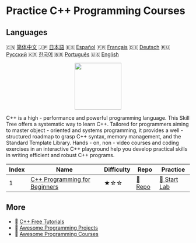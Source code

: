 # Practice C++ Programming Courses

## Languages

🇨🇳 [简体中文](README_zh.md) 🇯🇵 [日本語](README_ja.md) 🇪🇸 [Español](README_es.md) 🇫🇷 [Français](README_fr.md) 🇩🇪 [Deutsch](README_de.md) 🇷🇺 [Русский](README_ru.md) 🇰🇷 [한국어](README_ko.md) 🇧🇷 [Português](README_pt.md) 🇺🇸 [English](README.md) 

<div align="center">
<img width="128px" src="https://file.labex.io/path/kjx58efaCNu0.png">
</div>

C++ is a high - performance and powerful programming language. This Skill Tree offers a systematic way to learn C++. Tailored for programmers aiming to master object - oriented and systems programming, it provides a well - structured roadmap to grasp C++ syntax, memory management, and the Standard Template Library. Hands - on, non - video courses and coding exercises in an interactive C++ playground help you develop practical skills in writing efficient and robust C++ programs.

|   Index | Name                                                                                    | Difficulty   | Repo                                                                   | Practice                                                               |
|---------|-----------------------------------------------------------------------------------------|--------------|------------------------------------------------------------------------|------------------------------------------------------------------------|
|       1 | [C++ Programming for Beginners](https://labex.io/courses/cpp-programming-for-beginners) | ★☆☆          | [🔗 Repo](https://github.com/labex-labs/cpp-programming-for-beginners) | [🚀 Start Lab](https://labex.io/courses/cpp-programming-for-beginners) |

## More

- 🔗 [C++ Free Tutorials](https://github.com/labex-labs/cpp-free-tutorials)
- 🔗 [Awesome Programming Projects](https://github.com/labex-labs/awesome-programming-projects)
- 🔗 [Awesome Programming Courses](https://github.com/labex-labs/awesome-programming-courses)

